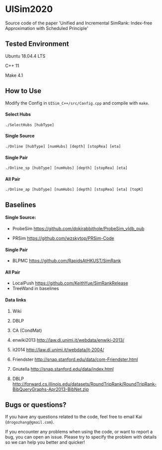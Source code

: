 # UISim2020
Source code of the paper 'Unified and Incremental SimRank: Index-free Approximation with Scheduled Principle'



## Tested Environment

Ubuntu 18.04.4 LTS

C++ 11

Make 4.1

## How to Use

Modify the Config in `UISim_C++/src/Config.cpp` and compile with `make`.

#### Select Hubs

```shell
./SelectHubs [hubType]
```

#### Single Source

```shell
./Online [hubType] [numHubs] [depth] [stopRea] [eta]
```

#### Single Pair

```shell
./Online_sp [hubType] [numHubs] [depth] [stopRea] [eta]
```

#### All Pair

```shell
./Online_ap [hubType] [numHubs] [depth] [stopRea] [eta] [topK]
```



## Baselines

#### Single Source:

- ProbeSim https://github.com/dokirabbithole/ProbeSim_vldb_pub

- PRSim https://github.com/wzskytop/PRSim-Code

#### Single Pair

- BLPMC https://github.com/RapidsAtHKUST/SimRank

#### All Pair

- LocalPush https://github.com/KeithYue/SimRankRelease
- TreeWand in baselines



#### Data links

1. Wiki

2. DBLP
3. CA (CondMat)
4. enwiki2013  http://law.di.unimi.it/webdata/enwiki-2013/
5. it2014 http://law.di.unimi.it/webdata/it-2004/
6. Friendster http://snap.stanford.edu/data/com-Friendster.html 
7. Gnutella http://snap.stanford.edu/data/index.html 
8. DBLP http://forward.cs.illinois.edu/datasets/RoundTripRank/RoundTripRank-BibQueryGraphs-Apr2013-BibNet.zip



## Bugs or questions?

If you have any questions related to the code, feel free to email Kai (`drogozhang@gmail.com`). 

If you encounter any problems when using the code, or want to report a bug, you can open an issue. Please try to specify the problem with details so we can help you better and quicker!



















